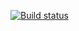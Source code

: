 [![Build status](https://ci.appveyor.com/api/projects/status/9oykylv0dnk9q5we?svg=true)](https://ci.appveyor.com/project/aleksandr2639/homework-containers-v-2)
